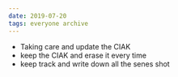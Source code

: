 ```yaml
---
date: 2019-07-20
tags: everyone archive
---
```

- Taking care and update the CIAK
- keep the CIAK and erase it every time
- keep track and write down all the senes shot